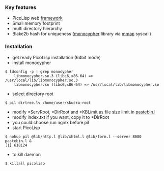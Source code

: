 ### Key features
* PicoLisp web [framework](http://software-lab.de/doc/app.html)
* Small memory footprint
* multi directory hierarchy
* Blake2b hash for uniqueness ([monocypher](https://monocypher.org) library
via [mmap](https://en.wikipedia.org/wiki/Mmap) syscall)

### Installation
* get ready PicoLisp installation (64bit mode)
* install monocypher
```
$ ldconfig -p | grep monocypher
    libmonocypher.so.3 (libc6,x86-64) => /usr/local/lib/libmonocypher.so.3
    libmonocypher.so (libc6,x86-64) => /usr/local/lib/libmonocypher.so
```
* select directory root
```
$ pil dirtree.lv /home/user/skudra-root
```
* modify *ServRoot, *DirRoot and *KBLimit as file size limit in [pastebin.l](pastebin.l)
* modify index.txt if you want, copy it to *DirRoot
* you could choose run nginx before pil
* start PicoLisp
```
$ nohup pil @lib/http.l @lib/xhtml.l @lib/form.l --server 8080 pastebin.l &
[1] 618124
```
* to kill daemon
```
$ killall picolisp
```
